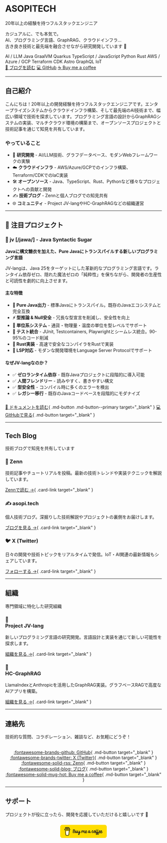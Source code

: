 <div class="hero" markdown>

# ASOPITECH

<p class="tagline">20年以上の経験を持つフルスタックエンジニア</p>

<p class="description">
カジュアルに、でも本気で。<br>
AI、プログラミング言語、GraphRAG、クラウドインフラ…<br>
古き良き技術と最先端を融合させながら研究開発しています 🚀
</p>

<div class="tech-stack">
  <span class="tech-badge">AI / LLM</span>
  <span class="tech-badge">Java</span>
  <span class="tech-badge">GraalVM</span>
  <span class="tech-badge">Quarkus</span>
  <span class="tech-badge">TypeScript / JavaScript</span>
  <span class="tech-badge">Python</span>
  <span class="tech-badge">Rust</span>
  <span class="tech-badge">AWS / Azure / GCP</span>
  <span class="tech-badge">Terraform</span>
  <span class="tech-badge">CDK</span>
  <span class="tech-badge">Astro</span>
  <span class="tech-badge">GraphQL</span>
  <span class="tech-badge">IoT</span>
</div>

<div class="cta-buttons">
  <a href="https://zenn.dev/asopitech" class="btn-hero btn-primary" target="_blank">📝 ブログを読む</a>
  <a href="https://github.com/asopitech" class="btn-hero btn-secondary" target="_blank">💻 GitHub</a>
  <a href="https://buymeacoffee.com/asopitechia" class="btn-hero btn-coffee" target="_blank">☕ Buy me a coffee</a>
</div>

</div>

---

<div class="content-section" markdown>

## 自己紹介

こんにちは！20年以上の開発経験を持つフルスタックエンジニアです。エンタープライズシステムからクラウドインフラ構築、そして最先端のAI技術まで、幅広い領域で技術を探求しています。プログラミング言語の設計からGraphRAGシステムの実装、マルチクラウド環境の構築まで、オープンソースプロジェクトと技術記事を通じて知見を共有しています。

### やっていること

- 🔬 **研究開発** - AI/LLM技術、グラフデータベース、モダンWebフレームワークの実験
- ☁️ **クラウドインフラ** - AWS/Azure/GCPでのインフラ構築、Terraform/CDKでのIaC実装
- 🛠️ **オープンソース** - Java、TypeScript、Rust、Pythonなど様々なプロジェクトへの貢献と開発
- ✍️ **技術ブログ** - Zennと個人ブログでの知見共有
- 🌐 **コミュニティ** - Project JV-langやHC-GraphRAGなどの組織運営

</div>

---

<div class="content-section featured-project" markdown>

<h2 class="section-title">🌟 注目プロジェクト</h2>

<div class="featured-card" markdown>

### <span class="featured-icon">💎</span> jv [/jawa/] - Java Syntactic Sugar

**Javaに構文糖衣を加えた、Pure Javaにトランスパイルする新しいプログラミング言語**

JV-langは、Java 25をターゲットにした革新的なプログラミング言語です。ランタイム依存ゼロ、隠れた魔法ゼロの「純粋性」を保ちながら、開発者の生産性と可読性を劇的に向上させます。

#### 主な特徴

- **🎯 Pure Java出力** - 標準Javaにトランスパイル。既存のJavaエコシステムと完全互換
- **⚡ 型推論 & Null安全** - 冗長な型宣言を削減し、安全性を向上
- **📐 単位系システム** - 通貨・物理量・温度の単位を型レベルでサポート
- **🧪 テスト統合** - JUnit, Testcontainers, Playwrightとシームレス統合。90-95%のコード削減
- **🦀 Rust実装** - 高速で安全なコンパイラをRustで実装
- **🔧 LSP対応** - モダンな開発環境をLanguage Server Protocolでサポート

#### なぜJV-langなのか？

- ✅ **ゼロランタイム依存** - 既存Javaプロジェクトに段階的に導入可能
- ✅ **人間フレンドリー** - 読みやすく、書きやすい構文
- ✅ **型安全性** - コンパイル時に多くのエラーを検出
- ✅ **レガシー移行** - 既存のJavaコードベースを段階的にモダナイズ

<div style="margin-top: 1.5rem;">

[📖 ドキュメントを読む](https://project-jvlang.github.io/){ .md-button .md-button--primary target="_blank" }
[💻 GitHubで見る](https://github.com/project-jvlang){ .md-button target="_blank" }

</div>

</div>

</div>

---

<div class="content-section" markdown>

<h2 class="section-title">Tech Blog</h2>
<p class="section-subtitle">技術ブログで知見を共有しています</p>

<div class="blog-cards" markdown>

<div class="blog-card" markdown>

### <span class="blog-icon">📘</span> Zenn

技術記事やチュートリアルを投稿。最新の技術トレンドや実装テクニックを解説しています。

[Zennで読む →](https://zenn.dev/asopitech){ .card-link target="_blank" }
</div>

<div class="blog-card" markdown>

### <span class="blog-icon">✍️</span> asopi.tech

個人技術ブログ。深掘りした技術解説やプロジェクトの裏側をお届けします。

[ブログを見る →](https://asopi.tech/){ .card-link target="_blank" }
</div>

<div class="blog-card" markdown>

### <span class="blog-icon">🐦</span> X (Twitter)

日々の開発や技術トピックをリアルタイムで発信。IoT・AI関連の最新情報もシェアしています。

[フォローする →](https://x.com/asopitech_iot){ .card-link target="_blank" }
</div>

</div>

</div>

---

<div class="content-section" markdown>

<h2 class="section-title">組織</h2>
<p class="section-subtitle">専門領域に特化した研究組織</p>

<div class="org-cards" markdown>

<div class="org-card" markdown>

### <div class="org-icon">💎</div> Project JV-lang

新しいプログラミング言語の研究開発。言語設計と実装を通じて新しい可能性を探求します。

[組織を見る →](https://github.com/project-jvlang){ .card-link target="_blank" }
</div>

<div class="org-card" markdown>

### <div class="org-icon">🧠</div> HC-GraphRAG

LlamaIndexとAnthropicを活用したGraphRAG実装。グラフベースRAGで高度なAIアプリを構築。

[組織を見る →](https://github.com/hc-graphrag){ .card-link target="_blank" }
</div>

</div>

</div>

---

<div class="content-section" markdown>

## 連絡先

技術的な質問、コラボレーション、雑談など、お気軽にどうぞ！

<div style="text-align: center; margin-top: 2rem;" markdown>

[:fontawesome-brands-github: GitHub](https://github.com/asopitech){ .md-button target="_blank" }
[:fontawesome-brands-twitter: X (Twitter)](https://x.com/asopitech_iot){ .md-button target="_blank" }
[:fontawesome-solid-rss: Zenn](https://zenn.dev/asopitech){ .md-button target="_blank" }
[:fontawesome-solid-blog: ブログ](https://asopi.tech/){ .md-button target="_blank" }
[:fontawesome-solid-mug-hot: Buy me a coffee](https://buymeacoffee.com/asopitechia){ .md-button target="_blank" }

</div>

</div>

---

<div class="content-section" markdown>

## サポート

プロジェクトが役に立ったら、開発を応援していただけると嬉しいです 🚀

<div style="text-align: center; margin-top: 1.5rem;">

<a href="https://buymeacoffee.com/asopitechia" target="_blank"><img src="/asset/yellow-button.png" alt="Buy Me A Coffee" width="150"></a>

</div>

</div>
